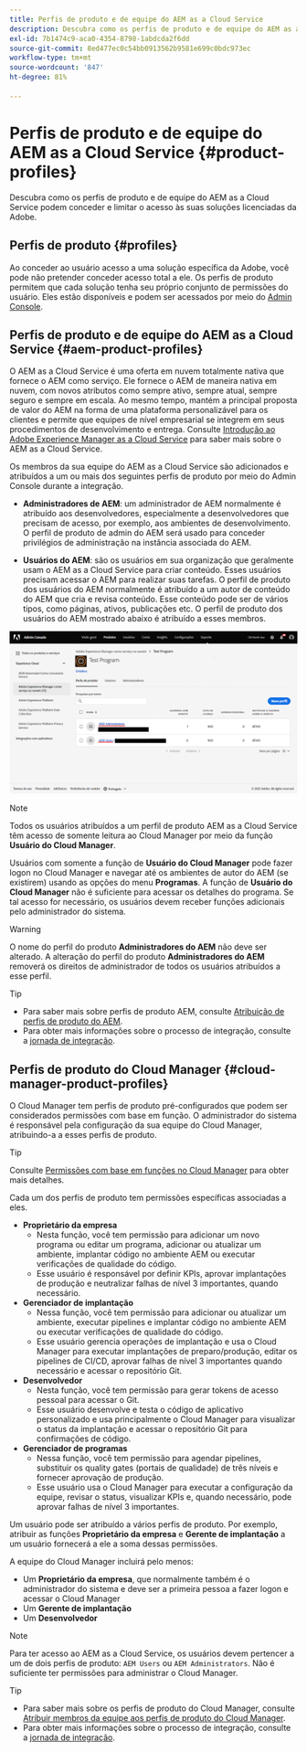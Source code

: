 ```yaml
---
title: Perfis de produto e de equipe do AEM as a Cloud Service
description: Descubra como os perfis de produto e de equipe do AEM as a Cloud Service podem conceder e limitar o acesso às suas soluções licenciadas da Adobe.
exl-id: 7b1474c9-aca0-4354-8798-1abdcda2f6dd
source-git-commit: 8ed477ec0c54bb0913562b9581e699c0bdc973ec
workflow-type: tm+mt
source-wordcount: '847'
ht-degree: 81%

---
```



# Perfis de produto e de equipe do AEM as a Cloud Service {#product-profiles}

Descubra como os perfis de produto e de equipe do AEM as a Cloud Service podem conceder e limitar o acesso às suas soluções licenciadas da Adobe.

## Perfis de produto {#profiles}

Ao conceder ao usuário acesso a uma solução específica da Adobe, você pode não pretender conceder acesso total a ele. Os perfis de produto permitem que cada solução tenha seu próprio conjunto de permissões do usuário. Eles estão disponíveis e podem ser acessados por meio do [Admin Console](/help/journey-onboarding/admin-console.md).

## Perfis de produto e de equipe do AEM as a Cloud Service {#aem-product-profiles}

O AEM as a Cloud Service é uma oferta em nuvem totalmente nativa que fornece o AEM como serviço. Ele fornece o AEM de maneira nativa em nuvem, com novos atributos como sempre ativo, sempre atual, sempre seguro e sempre em escala. Ao mesmo tempo, mantém a principal proposta de valor do AEM na forma de uma plataforma personalizável para os clientes e permite que equipes de nível empresarial se integrem em seus procedimentos de desenvolvimento e entrega. Consulte [Introdução ao Adobe Experience Manager as a Cloud Service](/help/overview/introduction.md) para saber mais sobre o AEM as a Cloud Service.

Os membros da sua equipe do AEM as a Cloud Service são adicionados e atribuídos a um ou mais dos seguintes perfis de produto por meio do Admin Console durante a integração.

* **Administradores de AEM**: um administrador de AEM normalmente é atribuído aos desenvolvedores, especialmente a desenvolvedores que precisam de acesso, por exemplo, aos ambientes de desenvolvimento. O perfil de produto de admin do AEM será usado para conceder privilégios de administração na instância associada do AEM.

* **Usuários do AEM**: são os usuários em sua organização que geralmente usam o AEM as a Cloud Service para criar conteúdo. Esses usuários precisam acessar o AEM para realizar suas tarefas. O perfil de produto dos usuários do AEM normalmente é atribuído a um autor de conteúdo do AEM que cria e revisa conteúdo. Esse conteúdo pode ser de vários tipos, como páginas, ativos, publicações etc. O perfil de produto dos usuários do AEM mostrado abaixo é atribuído a esses membros.

![Perfis de produto](/help/onboarding/assets/admin-console-profiles.png)

>[!NOTE]
>
>Todos os usuários atribuídos a um perfil de produto AEM as a Cloud Service têm acesso de somente leitura ao Cloud Manager por meio da função **Usuário do Cloud Manager**.
>
>Usuários com somente a função de **Usuário do Cloud Manager** pode fazer logon no Cloud Manager e navegar até os ambientes de autor do AEM (se existirem) usando as opções do menu **Programas**. A função de **Usuário do Cloud Manager** não é suficiente para acessar os detalhes do programa. Se tal acesso for necessário, os usuários devem receber funções adicionais pelo administrador do sistema.

>[!WARNING]
>
>O nome do perfil do produto **Administradores do AEM** não deve ser alterado. A alteração do perfil do produto **Administradores do AEM** removerá os direitos de administrador de todos os usuários atribuídos a esse perfil.

>[!TIP]
>
>* Para saber mais sobre perfis de produto AEM, consulte [Atribuição de perfis de produto do AEM](/help/journey-onboarding/assign-profiles-aem.md).
>* Para obter mais informações sobre o processo de integração, consulte a [jornada de integração](/help/journey-onboarding/overview.md).

## Perfis de produto do Cloud Manager {#cloud-manager-product-profiles}

O Cloud Manager tem perfis de produto pré-configurados que podem ser considerados permissões com base em função. O administrador do sistema é responsável pela configuração da sua equipe do Cloud Manager, atribuindo-a a esses perfis de produto.

>[!TIP]
>
>Consulte [Permissões com base em funções no Cloud Manager](/help/onboarding/cloud-manager-introduction.md#role-based-permissions) para obter mais detalhes.

Cada um dos perfis de produto tem permissões específicas associadas a eles.

* **Proprietário da empresa**
   * Nesta função, você tem permissão para adicionar um novo programa ou editar um programa, adicionar ou atualizar um ambiente, implantar código no ambiente AEM ou executar verificações de qualidade do código.
   * Esse usuário é responsável por definir KPIs, aprovar implantações de produção e neutralizar falhas de nível 3 importantes, quando necessário.
* **Gerenciador de implantação**
   * Nessa função, você tem permissão para adicionar ou atualizar um ambiente, executar pipelines e implantar código no ambiente AEM ou executar verificações de qualidade do código.
   * Esse usuário gerencia operações de implantação e usa o Cloud Manager para executar implantações de preparo/produção, editar os pipelines de CI/CD, aprovar falhas de nível 3 importantes quando necessário e acessar o repositório Git.
* **Desenvolvedor**
   * Nesta função, você tem permissão para gerar tokens de acesso pessoal para acessar o Git.
   * Esse usuário desenvolve e testa o código de aplicativo personalizado e usa principalmente o Cloud Manager para visualizar o status da implantação e acessar o repositório Git para confirmações de código.
* **Gerenciador de programas**
   * Nessa função, você tem permissão para agendar pipelines, substituir os quality gates (portais de qualidade) de três níveis e fornecer aprovação de produção.
   * Esse usuário usa o Cloud Manager para executar a configuração da equipe, revisar o status, visualizar KPIs e, quando necessário, pode aprovar falhas de nível 3 importantes.

Um usuário pode ser atribuído a vários perfis de produto. Por exemplo, atribuir as funções **Proprietário da empresa** e **Gerente de implantação** a um usuário fornecerá a ele a soma dessas permissões.

A equipe do Cloud Manager incluirá pelo menos:

* Um **Proprietário da empresa**, que normalmente também é o administrador do sistema e deve ser a primeira pessoa a fazer logon e acessar o Cloud Manager
* Um **Gerente de implantação**
* Um **Desenvolvedor**

>[!NOTE]
>
>Para ter acesso ao AEM as a Cloud Service, os usuários devem pertencer a um de dois perfis de produto: `AEM Users` ou `AEM Administrators`. Não é suficiente ter permissões para administrar o Cloud Manager.

>[!TIP]
>
>* Para saber mais sobre os perfis de produto do Cloud Manager, consulte [Atribuir membros da equipe aos perfis de produto do Cloud Manager](/help/journey-onboarding/assign-profiles-cloud-manager.md).
>* Para obter mais informações sobre o processo de integração, consulte a [jornada de integração](/help/journey-onboarding/overview.md).
